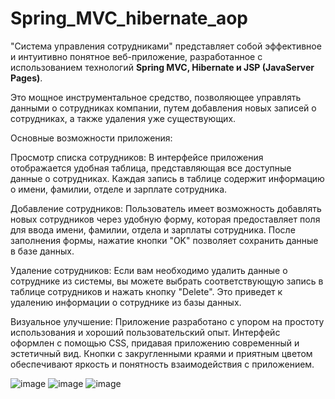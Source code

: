 # Spring_MVC_hibernate_aop
"Система управления сотрудниками" представляет собой эффективное и интуитивно понятное веб-приложение, разработанное с использованием 
технологий **Spring MVC, Hibernate и JSP (JavaServer Pages)**. 

Это мощное инструментальное средство, позволяющее управлять данными о сотрудниках компании, путем добавления новых записей 
о сотрудниках, а также удаления уже существующих.

Основные возможности приложения:

Просмотр списка сотрудников: В интерфейсе приложения отображается удобная таблица, представляющая все доступные данные 
о сотрудниках. Каждая запись в таблице содержит информацию о имени, фамилии, отделе и зарплате сотрудника.

Добавление сотрудников: Пользователь имеет возможность добавлять новых сотрудников через удобную форму, 
которая предоставляет поля для ввода имени, фамилии, отдела и зарплаты сотрудника. После заполнения формы, нажатие кнопки "OK" позволяет сохранить данные в базе данных.

Удаление сотрудников: Если вам необходимо удалить данные о сотруднике из системы, вы можете выбрать
соответствующую запись в таблице сотрудников и нажать кнопку "Delete". Это приведет к удалению информации о сотруднике из базы данных.

Визуальное улучшение: Приложение разработано с упором на простоту использования и хороший пользовательский опыт. Интерфейс оформлен с помощью CSS, придавая приложению современный и эстетичный вид. Кнопки с закругленными краями и приятным цветом 
обеспечивают яркость и понятность взаимодействия с приложением.


![image](https://github.com/vladislav77777/Spring_MVC_hibernate_aop/assets/88504619/a9bea2fc-bb4a-46ad-a5c5-eddeb79d9a1c)
![image](https://github.com/vladislav77777/Spring_MVC_hibernate_aop/assets/88504619/ea08d6c5-f054-459e-bb6c-2ad7907259e7)
![image](https://github.com/vladislav77777/Spring_MVC_hibernate_aop/assets/88504619/2781b7c7-8693-433a-a80f-7379abc69e60)
